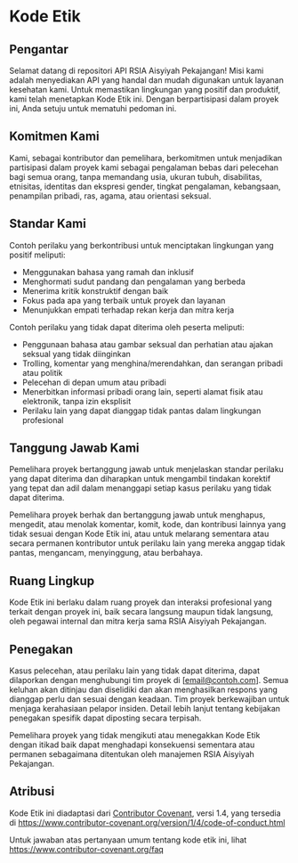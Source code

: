 # Kode Etik

## Pengantar

Selamat datang di repositori API RSIA Aisyiyah Pekajangan! Misi kami adalah menyediakan API yang handal dan mudah digunakan untuk layanan kesehatan kami. Untuk memastikan lingkungan yang positif dan produktif, kami telah menetapkan Kode Etik ini. Dengan berpartisipasi dalam proyek ini, Anda setuju untuk mematuhi pedoman ini.

## Komitmen Kami

Kami, sebagai kontributor dan pemelihara, berkomitmen untuk menjadikan partisipasi dalam proyek kami sebagai pengalaman bebas dari pelecehan bagi semua orang, tanpa memandang usia, ukuran tubuh, disabilitas, etnisitas, identitas dan ekspresi gender, tingkat pengalaman, kebangsaan, penampilan pribadi, ras, agama, atau orientasi seksual.

## Standar Kami

Contoh perilaku yang berkontribusi untuk menciptakan lingkungan yang positif meliputi:

- Menggunakan bahasa yang ramah dan inklusif
- Menghormati sudut pandang dan pengalaman yang berbeda
- Menerima kritik konstruktif dengan baik
- Fokus pada apa yang terbaik untuk proyek dan layanan
- Menunjukkan empati terhadap rekan kerja dan mitra kerja

Contoh perilaku yang tidak dapat diterima oleh peserta meliputi:

- Penggunaan bahasa atau gambar seksual dan perhatian atau ajakan seksual yang tidak diinginkan
- Trolling, komentar yang menghina/merendahkan, dan serangan pribadi atau politik
- Pelecehan di depan umum atau pribadi
- Menerbitkan informasi pribadi orang lain, seperti alamat fisik atau elektronik, tanpa izin eksplisit
- Perilaku lain yang dapat dianggap tidak pantas dalam lingkungan profesional

## Tanggung Jawab Kami

Pemelihara proyek bertanggung jawab untuk menjelaskan standar perilaku yang dapat diterima dan diharapkan untuk mengambil tindakan korektif yang tepat dan adil dalam menanggapi setiap kasus perilaku yang tidak dapat diterima.

Pemelihara proyek berhak dan bertanggung jawab untuk menghapus, mengedit, atau menolak komentar, komit, kode, dan kontribusi lainnya yang tidak sesuai dengan Kode Etik ini, atau untuk melarang sementara atau secara permanen kontributor untuk perilaku lain yang mereka anggap tidak pantas, mengancam, menyinggung, atau berbahaya.

## Ruang Lingkup

Kode Etik ini berlaku dalam ruang proyek dan interaksi profesional yang terkait dengan proyek ini, baik secara langsung maupun tidak langsung, oleh pegawai internal dan mitra kerja sama RSIA Aisyiyah Pekajangan.

## Penegakan

Kasus pelecehan, atau perilaku lain yang tidak dapat diterima, dapat dilaporkan dengan menghubungi tim proyek di [email@contoh.com]. Semua keluhan akan ditinjau dan diselidiki dan akan menghasilkan respons yang dianggap perlu dan sesuai dengan keadaan. Tim proyek berkewajiban untuk menjaga kerahasiaan pelapor insiden. Detail lebih lanjut tentang kebijakan penegakan spesifik dapat diposting secara terpisah.

Pemelihara proyek yang tidak mengikuti atau menegakkan Kode Etik dengan itikad baik dapat menghadapi konsekuensi sementara atau permanen sebagaimana ditentukan oleh manajemen RSIA Aisyiyah Pekajangan.

## Atribusi

Kode Etik ini diadaptasi dari [Contributor Covenant][homepage], versi 1.4, yang tersedia di https://www.contributor-covenant.org/version/1/4/code-of-conduct.html

Untuk jawaban atas pertanyaan umum tentang kode etik ini, lihat https://www.contributor-covenant.org/faq

[homepage]: https://www.contributor-covenant.org
